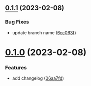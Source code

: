 ## [0.1.1](https://github.com/lydiasbitya/greetings-ci/compare/v0.1.0...v0.1.1) (2023-02-08)


### Bug Fixes

* update branch name ([6cc063f](https://github.com/lydiasbitya/greetings-ci/commit/6cc063fa6b1e2ececc503d5aa6854eb860a0a884))



# [0.1.0](https://github.com/lydiasbitya/greetings-ci/compare/06aa7fd05a573c0d870afd1192940693f64cfb17...v0.1.0) (2023-02-08)


### Features

*  add changelog ([06aa7fd](https://github.com/lydiasbitya/greetings-ci/commit/06aa7fd05a573c0d870afd1192940693f64cfb17))



